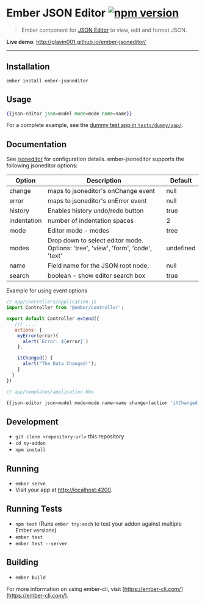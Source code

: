 # Ember JSON Editor [![npm version](https://badge.fury.io/js/ember-jsoneditor.svg)](http://badge.fury.io/js/ember-jsoneditor)

> Ember component for [JSON Editor](https://github.com/josdejong/jsoneditor/) to view, edit and format JSON.

**Live demo**: http://glavin001.github.io/ember-jsoneditor/

---
## Installation

```
ember install ember-jsoneditor
```

## Usage

```handlebars
{{json-editor json=model mode=mode name=name}}
```

For a complete example, see the [dummy test app in `tests/dummy/app/`](https://github.com/Glavin001/ember-jsoneditor/tree/master/tests/dummy/app).

## Documentation

See [jsoneditor](https://github.com/josdejong/jsoneditor/blob/master/docs/api.md) for configuration details.  ember-jsoneditor supports the following jsoneditor options:


  Option | Description |Default
  -------|-------------|-------
  change | maps to jsoneditor's onChange event | null
  error | maps to jsoneditor's onError event | null
  history | Enables history undo/redo button | true
  indentation | number of indentation spaces | 2
  mode |  Editor mode - modes | tree
  modes | Drop down to select editor mode.  Options: 'tree', 'view', 'form', 'code', 'text' | undefined
  name | Field name for the JSON root node,| null
  search | boolean - show editor search box | true

Example for using event options

```javascript
// app/controllers/application.js
import Controller from '@ember/controller';

export default Controller.extend({
   /// ....
   actions: {
    myError(error){
      alert(`Error: ${error}`)
    },

    itChanged() {
      alert("The Data Changed!");
    }
  }
})
```

```javascript
// app/templates/application.hbs

{{json-editor json=model mode=mode name=name change=(action 'itChanged') error=(action 'myError')}}

```

## Development

* `git clone <repository-url>` this repository
* `cd my-addon`
* `npm install`

## Running

* `ember serve`
* Visit your app at [http://localhost:4200](http://localhost:4200).

## Running Tests

* `npm test` (Runs `ember try:each` to test your addon against multiple Ember versions)
* `ember test`
* `ember test --server`

## Building

* `ember build`

For more information on using ember-cli, visit [https://ember-cli.com/](https://ember-cli.com/).
